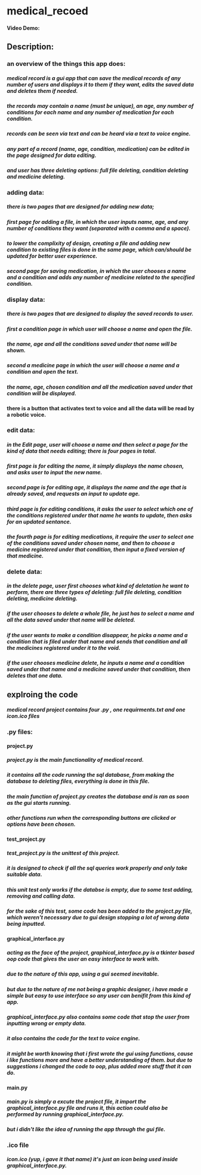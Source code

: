 # medical_recoed
#### Video Demo:
## Description:

### an overview of the things this app does:
##### medical record is a gui app that can save the medical records of any number of users and displays it to them if they want, edits the saved data and deletes them if needed.
##### the records may contain a name (must be unique), an age, any number of conditions for each name and any number of medication for each condition.
##### records can be seen via text and can be heard via a text to voice engine.
##### any part of a record (name, age, condition, medication) can be edited in the page designed for data editing.
##### and user has three deleting options: full file deleting, condition deleting and medicine deleting.


### adding data:
##### there is two pages that are designed for adding new data; 
##### first page for adding a file, in which the user inputs name, age, and any number of conditions they want (separated with a comma and a space).
##### to lower the complixity of design, creating a file and adding new condition to existing files is done in the same page, which can/should be updated for better user experience.
##### second page for saving medication, in which the user chooses a name and a condition and adds any number of medicine related to the specified condition.


### display data:
##### there is two pages that are designed to display the saved records to user.
##### first a condition page in which user will choose a name and open the file.
##### the name, age and all the conditions saved under that name will be shown.
##### second a medicine page in which the user will choose a name and a condition and open the text. 
##### the name, age, chosen condition and all the medication saved under that condition will be displayed.
#### there is a button that activates text to voice and all the data will be read by a robotic voice.


### edit data:
##### in the Edit page, user will choose a name and then select a page for the kind of data that needs editing; there is four pages in total.
##### first page is for editing the name, it simply displays the name chosen, and asks user to input the new name.
##### second page is for editing age, it displays the name and the age that is already saved, and requests an input to update age.
##### third page is for editing conditions, it asks the user to select which one of the conditions registered under that name he wants to update, then asks for an updated sentance.
##### the fourth page is for editing medications, it require the user to select one of the conditions saved under chosen name, and then to choose a medicine registered under that condition, then input a fixed version of that medicine.


### delete data:
##### in the delete page, user first chooses what kind of deletation he want to perform, there are three types of deleting: full file deleting, condition deleting, medicine deleting.
##### if the user chooses to delete a whole file, he just has to select a name and all the data saved under that name will be deleted.
##### if the user wants to make a condition disappear, he picks a name and a condition that is filed under that name and sends that condition and all the medicines registered under it to the void.
##### if the user chooses medicine delete, he inputs a name and a condition saved under that name and a medicine saved under that condition, then deletes that one data.


## explroing the code
##### medical record project contains four .py , one requirments.txt and one icon.ico files

### .py files:

#### project.py
##### project.py is the main functionality of medical record.
##### it contains all the code running the sql database, from making the database to deleting files, everything is done in this file.
##### the main function of project.py creates the database and is ran as soon as the gui starts running.
##### other functions run when the corresponding buttons are clicked or options have been chosen.


#### test_project.py
##### test_project.py is the unittest of this project.
##### it is designed to check if all the sql queries work properly and only take suitable data.
##### this unit test only works if the databse is empty, due to some test adding, removing and calling data.
##### for the sake of this test, some code has been added to the project.py file, which weren't necessary due to gui design stopping a lot of wrong data being inputted.


#### graphical_interface.py
##### acting as the face of the project, graphical_interface.py is a tkinter based oop code that gives the user an easy interface to work with.
##### due to the nature of this app, using a gui seemed inevitable.
##### but due to the nature of me not being a graphic designer, i have made a simple but easy to use interface so any user can benifit from this kind of app.
##### graphical_interface.py also contains some code that stop the user from inputting wrong or empty data.
##### it also contains the code for the text to voice engine.
##### it might be worth knowing that i first wrote the gui using functions, cause i like functions more and have a better understanding of them. but due to suggestions i changed the code to oop, plus added more stuff that it can do.


#### main.py
##### main.py is simply a excute the project file, it import the graphical_interface.py file and runs it, this action could also be performed by running graphical_interface.py.
##### but i didn't like the idea of running the app through the gui file.


### .ico file
##### icon.ico (yup, i gave it that name) it's just an icon being used inside graphical_interface.py.









